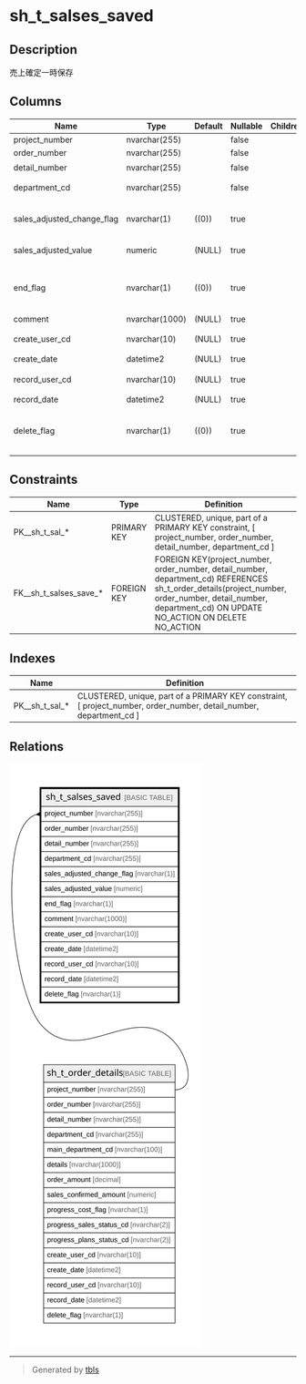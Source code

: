 # sh_t_salses_saved

## Description

売上確定一時保存

## Columns

| Name | Type | Default | Nullable | Children | Parents | Comment |
| ---- | ---- | ------- | -------- | -------- | ------- | ------- |
| project_number | nvarchar(255) |  | false |  | [sh_t_order_details](sh_t_order_details.md) | PRNo. |
| order_number | nvarchar(255) |  | false |  | [sh_t_order_details](sh_t_order_details.md) | 受注No. |
| detail_number | nvarchar(255) |  | false |  | [sh_t_order_details](sh_t_order_details.md) | 明細No. |
| department_cd | nvarchar(255) |  | false |  | [sh_t_order_details](sh_t_order_details.md) | 部署コード |
| sales_adjusted_change_flag | nvarchar(1) | ((0)) | true |  |  | 売上調有無:0なし、1あり |
| sales_adjusted_value | numeric | (NULL) | true |  |  | 売上調整値 |
| end_flag | nvarchar(1) | ((0)) | true |  |  | 終了フラグ:0未終了、1終了済 |
| comment | nvarchar(1000) | (NULL) | true |  |  | コメント |
| create_user_cd | nvarchar(10) | (NULL) | true |  |  | 作成者コード |
| create_date | datetime2 | (NULL) | true |  |  | 作成日時 |
| record_user_cd | nvarchar(10) | (NULL) | true |  |  | 更新者コード |
| record_date | datetime2 | (NULL) | true |  |  | 更新日時 |
| delete_flag | nvarchar(1) | ((0)) | true |  |  | 削除フラグ:0未削除、1削除済 |

## Constraints

| Name | Type | Definition |
| ---- | ---- | ---------- |
| PK__sh_t_sal_* | PRIMARY KEY | CLUSTERED, unique, part of a PRIMARY KEY constraint, [ project_number, order_number, detail_number, department_cd ] |
| FK__sh_t_salses_save_* | FOREIGN KEY | FOREIGN KEY(project_number, order_number, detail_number, department_cd) REFERENCES sh_t_order_details(project_number, order_number, detail_number, department_cd) ON UPDATE NO_ACTION ON DELETE NO_ACTION |

## Indexes

| Name | Definition |
| ---- | ---------- |
| PK__sh_t_sal_* | CLUSTERED, unique, part of a PRIMARY KEY constraint, [ project_number, order_number, detail_number, department_cd ] |

## Relations

![er](sh_t_salses_saved.svg)

---

> Generated by [tbls](https://github.com/k1LoW/tbls)
